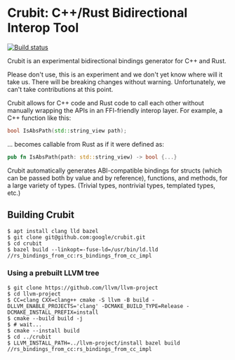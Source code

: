 # Crubit: C++/Rust Bidirectional Interop Tool


[![Build status](https://badge.buildkite.com/7a57a14e68aa3a0ab70972cbf2a35fd79d342ba152fee4a5b4.svg)](https://buildkite.com/bazel/crubit)

Crubit is an experimental bidirectional bindings generator for C++ and Rust.

Please don't use, this is an experiment and we don't yet know where will it take
us. There will be breaking changes without warning.  Unfortunately, we can't
take contributions at this point.

Crubit allows for C++ code and Rust code to call each other without manually wrapping the APIs in an FFI-friendly interop layer. For example, a C++ function like
this:

```c++
bool IsAbsPath(std::string_view path);
```

... becomes callable from Rust as if it were defined as:

```rs
pub fn IsAbsPath(path: std::string_view) -> bool {...}
```

Crubit automatically generates ABI-compatible bindings for structs (which can be
passed both by value and by reference), functions, and methods, for a large
variety of types. (Trivial types, nontrivial types, templated types, etc.)

## Building Crubit

```
$ apt install clang lld bazel
$ git clone git@github.com:google/crubit.git
$ cd crubit
$ bazel build --linkopt=-fuse-ld=/usr/bin/ld.lld //rs_bindings_from_cc:rs_bindings_from_cc_impl
```

### Using a prebuilt LLVM tree

```
$ git clone https://github.com/llvm/llvm-project
$ cd llvm-project
$ CC=clang CXX=clang++ cmake -S llvm -B build -DLLVM_ENABLE_PROJECTS='clang' -DCMAKE_BUILD_TYPE=Release -DCMAKE_INSTALL_PREFIX=install
$ cmake --build build -j
$ # wait...
$ cmake --install build
$ cd ../crubit
$ LLVM_INSTALL_PATH=../llvm-project/install bazel build //rs_bindings_from_cc:rs_bindings_from_cc_impl
```
